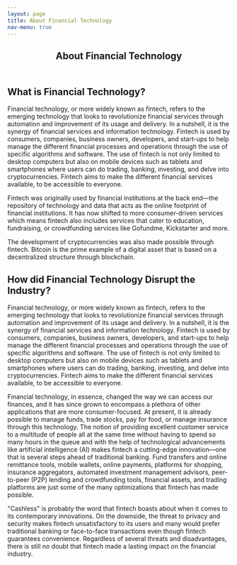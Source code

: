 ```yaml
---
layout: page
title: About Financial Technology
nav-menu: true
---
```


<!-- Main -->
<div id="main" class="alt">

<!-- One -->
<section id="one">
	<div class="inner">
		<header class="major">
			<h1>About Financial Technology</h1>
		</header>

<!-- Content -->
<h2 id="content">What is Financial Technology?</h2>
<p>Financial technology, or more widely known as fintech, refers to the emerging technology that looks to revolutionize financial services through automation and improvement of its usage and delivery. In a nutshell, it is the synergy of financial services and information technology. Fintech is used by consumers, companies, business owners, developers, and start-ups to help manage the different financial processes and operations through the use of specific algorithms and software. The use of fintech is not only limited to desktop computers but also on mobile devices such as tablets and smartphones where users can do trading, banking, investing, and delve into cryptocurrencies. Fintech aims to make the different financial services available, to be accessible to everyone.</p>

<p>Fintech was originally used by financial institutions at the back end—the repository of technology and data that acts as the online footprint of financial institutions. It has now shifted to more consumer-driven services which means fintech also includes services that cater to education, fundraising, or crowdfunding services like Gofundme, Kickstarter and more. </p>

<p>The development of cryptocurrencies was also made possible through fintech. Bitcoin is the prime example of a digital asset that is based on a decentralized structure through blockchain.</p>

</div>
</section>

<!-- Two -->
<section id="two">
	<div class="inner">
	
<!-- Content -->
<h2 id="content">How did Financial Technology Disrupt the Industry?</h2>
<p>Financial technology, or more widely known as fintech, refers to the emerging technology that looks to revolutionize financial services through automation and improvement of its usage and delivery. In a nutshell, it is the synergy of financial services and information technology. Fintech is used by consumers, companies, business owners, developers, and start-ups to help manage the different financial processes and operations through the use of specific algorithms and software. The use of fintech is not only limited to desktop computers but also on mobile devices such as tablets and smartphones where users can do trading, banking, investing, and delve into cryptocurrencies. Fintech aims to make the different financial services available, to be accessible to everyone.</p>

<p>Financial technology, in essence, changed the way we can access our finances, and it has since grown to encompass a plethora of other applications that are more consumer-focused. At present, it is already possible to manage funds, trade stocks, pay for food, or manage insurance through this technology. The notion of providing excellent customer service to a multitude of people all at the same time without having to spend so many hours in the queue and with the help of technological advancements like artificial intelligence (AI) makes fintech a cutting-edge innovation—one that is several steps ahead of traditional banking. Fund transfers and online remittance tools, mobile wallets, online payments, platforms for shopping, insurance aggregators, automated investment management advisors, peer-to-peer (P2P) lending and crowdfunding tools, financial assets, and trading platforms are just some of the many optimizations that fintech has made possible.</p>

<p>"Cashless" is probably the word that fintech boasts about when it comes to its contemporary innovations. On the downside, the threat to privacy and security makes fintech unsatisfactory to its users and many would prefer traditional banking or face-to-face transactions even though fintech guarantees convenience. Regardless of several threats and disadvantages, there is still no doubt that fintech made a lasting impact on the financial industry.</p>

</div>
</section>

</div>
